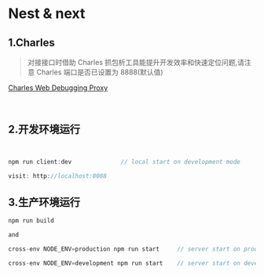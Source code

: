 # Nest & next

## 1.Charles

> 对接接口时借助 Charles 抓包析工具能提升开发效率和快速定位问题,请注意 Charles 端口是否已设置为 8888(默认值) 

[Charles Web Debugging Proxy](https://www.charlesproxy.com/)

<br/>
 
## 2.开发环境运行

```js


npm run client:dev	 			// local start on development mode

visit: http://localhost:8088
```

## 3.生产环境运行

```js
npm run build

and

cross-env NODE_ENV=production npm run start     // server start on production mode

cross-env NODE_ENV=development npm run start    // server start on development mode
```
